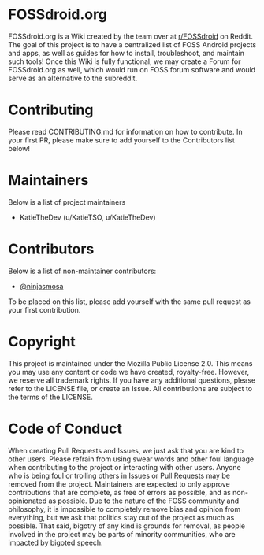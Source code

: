# FOSSdroid.org
FOSSdroid.org is a Wiki created by the team over at [r/FOSSdroid](https://www.reddit.com/r/fossdroid) on Reddit. The goal of this project is to have a centralized list of FOSS Android projects and apps, as well as guides for how to install, troubleshoot, and maintain such tools! Once this Wiki is fully functional, we may create a Forum for FOSSdroid.org as well, which would run on FOSS forum software and would serve as an alternative to the subreddit.

# Contributing
Please read CONTRIBUTING.md for information on how to contribute. In your first PR, please make sure to add yourself to the Contributors list below!

# Maintainers
Below is a list of project maintainers

- KatieTheDev (u/KatieTSO, u/KatieTheDev)

# Contributors
Below is a list of non-maintainer contributors:

- [@ninjasmosa](https://github.com/ninjasmosa)

To be placed on this list, please add yourself with the same pull request as your first contribution. 

# Copyright
This project is maintained under the Mozilla Public License 2.0. This means you may use any content or code we have created, royalty-free. However, we reserve all trademark rights. If you have any additional questions, please refer to the LICENSE file, or create an Issue. All contributions are subject to the terms of the LICENSE.

# Code of Conduct
When creating Pull Requests and Issues, we just ask that you are kind to other users. Please refrain from using swear words and other foul language when contributing to the project or interacting with other users. Anyone who is being foul or trolling others in Issues or Pull Requests may be removed from the project. Maintainers are expected to only approve contributions that are complete, as free of errors as possible, and as non-opinionated as possible. Due to the nature of the FOSS community and philosophy, it is impossible to completely remove bias and opinion from everything, but we ask that politics stay out of the project as much as possible. That said, bigotry of any kind is grounds for removal, as people involved in the project may be parts of minority communities, who are impacted by bigoted speech.
